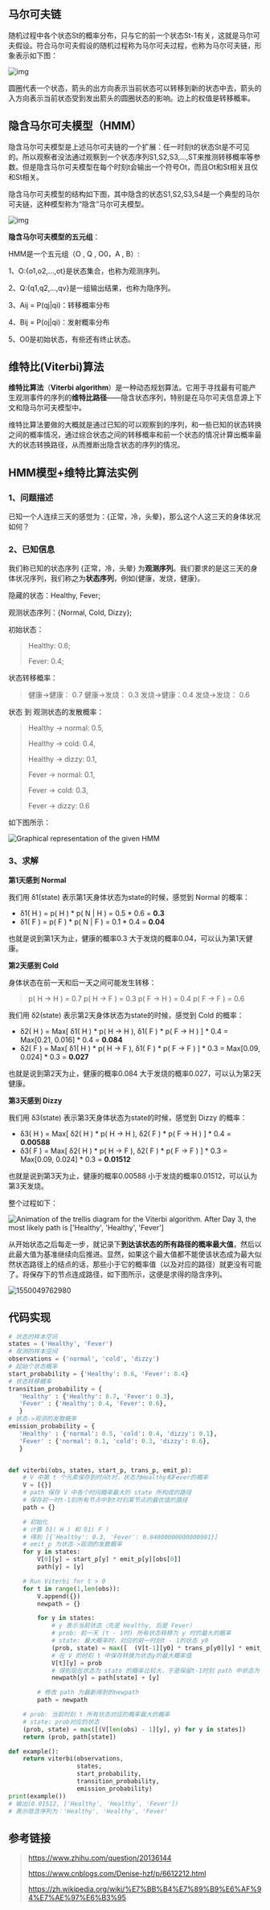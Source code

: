 ## 马尔可夫链

随机过程中各个状态St的概率分布，只与它的前一个状态St-1有关，这就是马尔可夫假设。符合马尔可夫假设的随机过程称为马尔可夫过程，也称为马尔可夫链，形象表示如下图：

![img](assets/640.webp)

圆圈代表一个状态，箭头的出方向表示当前状态可以转移到新的状态中去，箭头的入方向表示当前状态受到发出箭头的圆圈状态的影响。边上的权值是转移概率。

## 隐含马尔可夫模型（HMM）

隐含马尔可夫模型是上述马尔可夫链的一个扩展：任一时刻t的状态St是不可见的。所以观察者没法通过观察到一个状态序列S1,S2,S3,…,ST来推测转移概率等参数。但是隐含马尔可夫模型在每个时刻t会输出一个符号Ot，而且Ot和St相关且仅和St相关。

隐含马尔可夫模型的结构如下图，其中隐含的状态S1,S2,S3,S4是一个典型的马尔可夫链，这种模型称为“隐含”马尔可夫模型。



![img](assets/640-1550061308224.webp)

**隐含马尔可夫模型的五元组**：

HMM是一个五元组（O , Q , O0，A , B）:

1、O:{o1,o2,…,ot}是状态集合，也称为观测序列。

2、Q:{q1,q2,…,qv}是一组输出结果，也称为隐序列。

3、Aij = P(qj|qi)：转移概率分布

4、Bij = P(oj|qi)：发射概率分布

5、O0是初始状态，有些还有终止状态。

## 维特比(Viterbi)算法

**维特比算法**（**Viterbi algorithm**）是一种动态规划算法。它用于寻找最有可能产生观测事件的序列的**维特比路径**——隐含状态序列，特别是在马尔可夫信息源上下文和隐马尔可夫模型中。

维特比算法要做的大概就是通过已知的可以观察到的序列，和一些已知的状态转换之间的概率情况，通过综合状态之间的转移概率和前一个状态的情况计算出概率最大的状态转换路径，从而推断出隐含状态的序列的情况。

## HMM模型+维特比算法实例

### 1、问题描述

已知一个人连续三天的感觉为：{正常，冷，头晕}，那么这个人这三天的身体状况如何？

### 2、已知信息

我们称已知的状态序列 {正常，冷，头晕} 为**观测序列**。我们要求的是这三天的身体状况序列，我们称之为**状态序列**，例如{健康，发烧，健康}。

隐藏的状态：Healthy, Fever;

观测状态序列：{Normal, Cold, Dizzy};

初始状态：

> Healthy: 0.6;      
>
> Fever: 0.4;

状态转移概率：

> 健康->健康： 0.7
> 健康->发烧： 0.3
> 发烧->健康：0.4 
> 发烧->发烧： 0.6

状态 到 观测状态的发散概率：

> Healthy -> normal: 0.5, 
>
> Healthy -> cold: 0.4, 
>
> Healthy -> dizzy: 0.1,
>
> Fever ->  normal: 0.1,
>
> Fever ->  cold: 0.3, 
>
> Fever -> dizzy: 0.6

如下图所示：

![Graphical representation of the given HMM](assets/400px-An_example_of_HMM.png)

### 3、求解

**第1天感到 Normal**

我们用 δ1(state) 表示第1天身体状态为state的时候，感觉到 Normal 的概率：

- δ1( H ) = p( H ) * p( N | H ) = 0.5 * 0.6 = **0.3**
- δ1( F )  = p( F ) * p( N | F ) = 0.1 * 0.4 = **0.04**  

也就是说到第1天为止，健康的概率0.3 大于发烧的概率0.04，可以认为第1天健康。

**第2天感到 Cold**

身体状态在前一天和后一天之间可能发生转移：

> p( H -> H ) = 0.7
> p( H -> F ) = 0.3
> p( F -> H ) = 0.4 
> p( F -> F ) = 0.6

我们用 δ2(state) 表示第2天身体状态为state的时候，感觉到 Cold 的概率：

- δ2( H ) = Max[ δ1( H ) * p( H -> H ),  δ1( F ) * p( F -> H )  ] * 0.4 = Max[0.21, 0.016] * 0.4 = **0.084**
- δ2( F )  = Max[ δ1( H ) * p( H -> F ),  δ1( F ) * p( F -> F )  ] * 0.3 = Max[0.09, 0.024] * 0.3 = **0.027**

也就是说到第2天为止，健康的概率0.084 大于发烧的概率0.027，可以认为第2天健康。

**第3天感到 Dizzy**

我们用 δ3(state) 表示第3天身体状态为state的时候，感觉到 Dizzy 的概率：

- δ3( H ) = Max[ δ2( H ) * p( H -> H ),  δ2( F ) * p( F -> H )  ] * 0.4 = **0.00588**
- δ3( F )  = Max[ δ2( H ) * p( H -> F ),  δ2( F ) * p( F -> F )  ] * 0.3 = Max[0.09, 0.024] * 0.3 = **0.01512**

也就是说到第3天为止，健康的概率0.00588 小于发烧的概率0.01512，可以认为第3天发烧。

整个过程如下：

![Animation of the trellis diagram for the Viterbi algorithm. After Day 3, the most likely path is ['Healthy', 'Healthy', 'Fever']](assets/Viterbi_animated_demo.gif)

从开始状态之后每走一步，就记录下**到达该状态的所有路径的概率最大值**，然后以此最大值为基准继续向后推进。显然，如果这个最大值都不能使该状态成为最大似然状态路径上的结点的话，那些小于它的概率值（以及对应的路径）就更没有可能了。将保存下的节点连成路径，如下图所示，这便是求得的隐含序列。

![1550049762980](assets/1550049762980.png)



## 代码实现

```python
# 状态的样本空间
states = ('Healthy', 'Fever')
# 观测的样本空间
observations = ('normal', 'cold', 'dizzy')
# 起始个状态概率
start_probability = {'Healthy': 0.6, 'Fever': 0.4}
# 状态转移概率
transition_probability = {
   'Healthy' : {'Healthy': 0.7, 'Fever': 0.3},
   'Fever' : {'Healthy': 0.4, 'Fever': 0.6},
   }
# 状态->观测的发散概率
emission_probability = {
   'Healthy' : {'normal': 0.5, 'cold': 0.4, 'dizzy': 0.1},
   'Fever' : {'normal': 0.1, 'cold': 0.3, 'dizzy': 0.6},
   }


def viterbi(obs, states, start_p, trans_p, emit_p):
    # V 中第 t 个元素保存到时间t时，状态为Healthy和Fever的概率
    V = [{}]
    # path 保存 V 中各个时间概率最大的 state 所构成的路径
    # 保存前一时t-1刻所有节点中到t时刻某节点的最优值的路径
    path = {}

    # 初始化
    # 计算 δ1( H ) 和 δ1( F )
    # 得到 [{'Healthy': 0.3, 'Fever': 0.04000000000000001}]
    # emit_p 为状态->观测的发散概率
    for y in states:
        V[0][y] = start_p[y] * emit_p[y][obs[0]]
        path[y] = [y]

    # Run Viterbi for t > 0
    for t in range(1,len(obs)):
        V.append({})
        newpath = {}

        for y in states:
            # y 表示当前状态（先是 Healthy, 后是 Fever）
            # prob: 前一天 (t - 1时) 所有状态转移为 y 时的最大的概率
            # state: 最大概率时，对应的前一时刻t - 1的状态 y0
            (prob, state) = max([  (V[t-1][y0] * trans_p[y0][y] * emit_p[y][obs[t]], y0)   for y0 in states])
            # 在 V 的时刻 t 中保存转换为状态y的最大概率值
            V[t][y] = prob
            # 得到现在状态为 state 的概率比较大，于是保留t-1时刻 path 中状态为 state 所经过的节点
            newpath[y] = path[state] + [y]

        # 修改 path 为最新得到的newpath
        path = newpath

    # prob: 当前时刻 t 所有状态对应的概率最大的概率
    # state: prob对应的状态
    (prob, state) = max([(V[len(obs) - 1][y], y) for y in states])
    return (prob, path[state])

def example():
    return viterbi(observations,
                   states,
                   start_probability,
                   transition_probability,
                   emission_probability)
print(example())
# 输出(0.01512, ['Healthy', 'Healthy', 'Fever'])
# 表示隐含序列为：'Healthy', 'Healthy', 'Fever'
```

## 参考链接

> https://www.zhihu.com/question/20136144
>
> https://www.cnblogs.com/Denise-hzf/p/6612212.html
>
> https://zh.wikipedia.org/wiki/%E7%BB%B4%E7%89%B9%E6%AF%94%E7%AE%97%E6%B3%95

